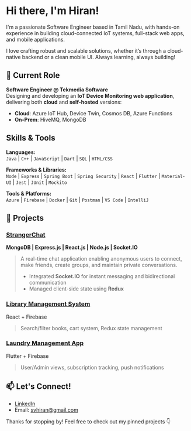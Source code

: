 # Hi there, I'm Hiran!

I'm a passionate Software Engineer based in Tamil Nadu, with hands-on experience in building cloud-connected IoT systems, full-stack web apps, and mobile applications.

I love crafting robust and scalable solutions, whether it’s through a cloud-native backend or a clean mobile UI. Always learning, always building!


## 💼 Current Role
**Software Engineer @ Tekmedia Software**  
Designing and developing an **IoT Device Monitoring web application**, delivering both **cloud** and **self-hosted** versions:
-  **Cloud**: Azure IoT Hub, Device Twin, Cosmos DB, Azure Functions
-  **On-Prem**: HiveMQ, MongoDB  


## Skills & Tools

**Languages:**  
`Java` | `C++` | `JavaScript` | `Dart` | `SQL` | `HTML/CSS`

**Frameworks & Libraries:**  
`Node` | `Express` | `Spring Boot` | `Spring Security` | `React` | `Flutter` | `Material-UI` | `Jest` | `JUnit` | `Mockito`

**Tools & Platforms:**  
`Azure` | `Firebase` | `Docker` | `Git` | `Postman` | `VS Code` | `IntelliJ`


## 🔨 Projects

### [StrangerChat](https://github.com/svhiranx/stranger-chat-frontend)
**MongoDB | Express.js | React.js | Node.js | Socket.IO**  
> A real-time chat application enabling anonymous users to connect, make friends, create groups, and maintain private conversations.  
> - Integrated **Socket.IO** for instant messaging and bidirectional communication  
> - Managed client-side state using **Redux**

### [Library Management System](https://github.com/svhiranx/Library-Management-System)
React + Firebase  
> Search/filter books, cart system, Redux state management

### [Laundry Management App](https://github.com/svhiranx/LaundryApp)
Flutter + Firebase  
> User/Admin views, subscription tracking, push notifications


## 📫 Let's Connect!

-  [LinkedIn](https://www.linkedin.com/in/hiran-suresh/)
-  Email: svhiran@gmail.com

Thanks for stopping by! Feel free to check out my pinned projects 👇
